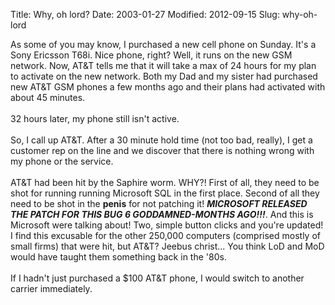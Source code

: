 Title: Why, oh lord?
Date: 2003-01-27
Modified: 2012-09-15
Slug: why-oh-lord

As some of you may know, I purchased a new cell phone on Sunday. It's a Sony Ericsson T68i. Nice phone, right? Well, it runs on the new GSM network. Now, AT&T tells me that it will take a max of 24 hours for my plan to activate on the new network. Both my Dad and my sister had purchased new AT&T GSM phones a few months ago and their plans had activated with about 45 minutes.<br />
<br />
32 hours later, my phone still isn't active.<br />
<br />
So, I call up AT&T. After a 30 minute hold time (not too bad, really), I get a customer rep on the line and we discover that there is nothing wrong with my phone or the service.<br />
<br />
AT&T had been hit by the Saphire worm. WHY?! First of all, they need to be shot for running running Microsoft SQL in the first place. Second of all they need to be shot in the <b>penis</b> for not patching it! <b><i>MICROSOFT RELEASED THE PATCH FOR THIS BUG 6 GODDAMNED-MONTHS AGO!!!</i></b>. And this is Microsoft were talking about! Two, simple button clicks and you're updated!<br />
I find this excusable for the other 250,000 computers (comprised mostly of small firms) that were hit, but AT&T? Jeebus christ... You think LoD and MoD would have taught them something back in the '80s.<br />
<br />
If I hadn't just purchased a $100 AT&T phone, I would switch to another carrier immediately.
